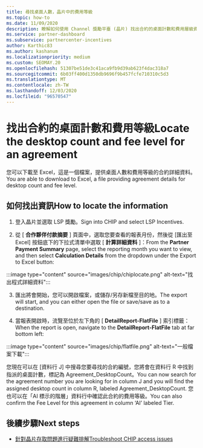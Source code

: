 ```yaml
---
title: 尋找桌面人數，晶片中的費用等級
ms.topic: how-to
ms.date: 11/09/2020
description: 瞭解如何使用 Channel 獎勵平臺 (晶片) 找出合約的桌面計數和費用層級資訊。
ms.service: partner-dashboard
ms.subservice: partnercenter-incentives
author: Karthic83
ms.author: kashanum
ms.localizationpriority: medium
ms.custom: SEOMAY.20
ms.openlocfilehash: 51307be51de3c41aca9fb9d39ab623f4dac318a7
ms.sourcegitcommit: 6b03ff400d1350db9696f9b457fcfe710310c5d3
ms.translationtype: MT
ms.contentlocale: zh-TW
ms.lasthandoff: 12/03/2020
ms.locfileid: "96570547"
---
```

# <a name="locate-the-desktop-count-and-fee-level-for-an-agreement"></a><span data-ttu-id="972ca-103">找出合約的桌面計數和費用等級</span><span class="sxs-lookup"><span data-stu-id="972ca-103">Locate the desktop count and fee level for an agreement</span></span>

<span data-ttu-id="972ca-104">您可以下載至 Excel，這是一個檔案，提供桌面人數和費用等級的合約詳細資料。</span><span class="sxs-lookup"><span data-stu-id="972ca-104">You are able to download to Excel, a file providing agreement details for desktop count and fee level.</span></span>

## <a name="how-to-locate-the-information"></a><span data-ttu-id="972ca-105">如何找出資訊</span><span class="sxs-lookup"><span data-stu-id="972ca-105">How to locate the information</span></span>

1. <span data-ttu-id="972ca-106">登入晶片並選取 LSP 獎勵。</span><span class="sxs-lookup"><span data-stu-id="972ca-106">Sign into CHIP and select LSP Incentives.</span></span>

2. <span data-ttu-id="972ca-107">從 [ **合作夥伴付款摘要** ] 頁面中，選取您要查看的報表月份，然後從 [匯出至 Excel] 按鈕底下的下拉式清單中選取 [ **計算詳細資料** ]：</span><span class="sxs-lookup"><span data-stu-id="972ca-107">From the **Partner Payment Summary** page, select the reporting month you want to view, and then select **Calculation Details** from the dropdown under the Export to Excel button:</span></span>

:::image type="content" source="images/chip/chiplocate.png" alt-text="找出程式詳細資料":::

3. <span data-ttu-id="972ca-109">匯出將會開始，您可以開啟檔案，或儲存/另存新檔至目的地。</span><span class="sxs-lookup"><span data-stu-id="972ca-109">The export will start, and you can either open the file or save/save as to a destination.</span></span>

4. <span data-ttu-id="972ca-110">當報表開啟時，流覽至位於左下角的 [ **DetailReport-FlatFile** ] 索引標籤：</span><span class="sxs-lookup"><span data-stu-id="972ca-110">When the report is open, navigate to the **DetailReport-FlatFile** tab at far bottom left:</span></span>

:::image type="content" source="images/chip/flatfile.png" alt-text="一般檔案下載":::

<span data-ttu-id="972ca-112">您現在可以在 [資料行 J] 中搜尋您要尋找的合約編號，您將會在資料行 R 中找到指派的桌面計數，標記為 Agreement_DesktopCount。</span><span class="sxs-lookup"><span data-stu-id="972ca-112">You can now search for the agreement number you are looking for in column J and you will find the assigned desktop count in column R, labeled Agreement_DesktopCount.</span></span> <span data-ttu-id="972ca-113">您也可以在「AI 標示的階層」資料行中確認此合約的費用等級。</span><span class="sxs-lookup"><span data-stu-id="972ca-113">You can also confirm the Fee Level for this agreement in column ‘AI’ labeled Tier.</span></span>

## <a name="next-steps"></a><span data-ttu-id="972ca-114">後續步驟</span><span class="sxs-lookup"><span data-stu-id="972ca-114">Next steps</span></span>

- [<span data-ttu-id="972ca-115">針對晶片存取問題進行疑難排解</span><span class="sxs-lookup"><span data-stu-id="972ca-115">Troubleshoot CHIP access issues</span></span>](chip-access-trouble.md)
